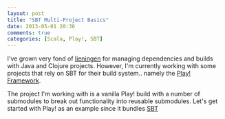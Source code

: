 ```yaml
---
layout: post
title: "SBT Multi-Project Basics"
date: 2013-05-01 20:36
comments: true
categories: [Scala, Play!, SBT]
---
```


I've grown very fond of [lieningen](https://github.com/technomancy/leiningen) for managing dependencies and builds with Java and Clojure projects.
However, I'm currently working with some projects that rely on SBT for their build system.. namely the [Play! Framework](http://www.playframework.com/).
<!-- more -->


The project I'm working with is a vanilla Play! build with a number of submodules to break out functionality into reusable submodules. Let's get started with Play! as an example since it bundles [SBT](http://www.scala-sbt.org/)


